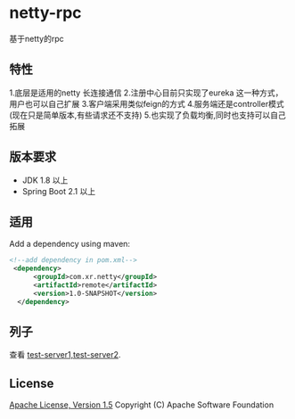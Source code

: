 # netty-rpc 

基于netty的rpc


## 特性
1.底层是适用的netty 长连接通信
2.注册中心目前只实现了eureka 这一种方式，用户也可以自己扩展
3.客户端采用类似feign的方式
4.服务端还是controller模式 (现在只是简单版本,有些请求还不支持)
5.也实现了负载均衡,同时也支持可以自己拓展



## 版本要求
- JDK 1.8 以上
- Spring Boot 2.1 以上

## 适用

Add a dependency using maven:

```xml
<!--add dependency in pom.xml-->
 <dependency>
      <groupId>com.xr.netty</groupId>
      <artifactId>remote</artifactId>
      <version>1.0-SNAPSHOT</version>
  </dependency>
``` 

## 列子

查看 [test-server1,test-server2](这个地方是服务和客户端一起引用了,要是想单独适用可以分别引用).


## License
[Apache License, Version 1.5](http://www.apache.org/licenses/LICENSE-2.0.html) Copyright (C) Apache Software Foundation 
